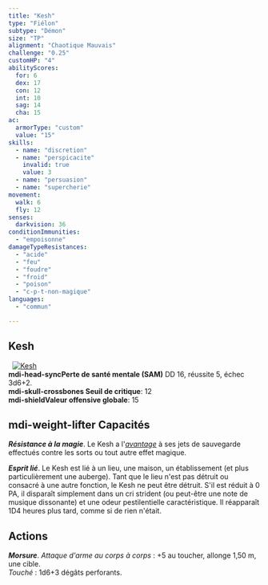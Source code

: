 ```yaml
---
title: "Kesh"
type: "Fiélon"
subtype: "Démon"
size: "TP"
alignment: "Chaotique Mauvais"
challenge: "0.25"
customHP: "4"
abilityScores:
  for: 6
  dex: 17
  con: 12
  int: 10
  sag: 14
  cha: 15
ac:
  armorType: "custom"
  value: "15"
skills:
  - name: "discretion"
  - name: "perspicacite"
    invalid: true
    value: 3
  - name: "persuasion"
  - name: "supercherie"
movement:
  walk: 6
  fly: 12
senses:
  darkvision: 36
conditionImmunities:
  - "empoisonne"
damageTypeResistances:
  - "acide"
  - "feu"
  - "foudre"
  - "froid"
  - "poison"
  - "c-p-t-non-magique"
languages:
  - "commun"

---
```

## Kesh
&nbsp;
[![Kesh](https://www.douaratil.fr/illustrations/fielon/keshm.png)](https://www.douaratil.fr/illustrations/fielon/kesh.jpg)  
**<v-icon>mdi-head-sync</v-icon>Perte de santé mentale (SAM)** DD 16, réussite 5, échec 3d6+2.   
**<v-icon>mdi-skull-crossbones</v-icon> Seuil de critique**: 12      
**<v-icon>mdi-shield</v-icon>Valeur offensive globale**: 15   
## <v-icon>mdi-weight-lifter</v-icon> Capacités
_**Résistance à la magie**_. Le Kesh a l'[_avantage_](/utiliser-les-caracteristiques/#avantage-et-desavantage) à ses jets de sauvegarde effectués contre les sorts ou tout autre effet magique.

_**Esprit lié**_. Le Kesh est lié à un lieu, une maison, un établissement (et plus particulièrement une auberge). Tant que le lieu n'est pas détruit ou consacré à une autre fonction, le Kesh ne peut être détruit. S'il est réduit à 0 PA, il disparaît simplement dans un cri strident (ou peut-être une note de musique dissonante) et une odeur pestilentielle caractéristique. Il réapparaît 1D4 heures plus tard, comme si de rien n'était.

## Actions
_**Morsure**_. _Attaque d'arme au corps à corps_ : +5 au toucher, allonge 1,50 m, une cible.  
_Touché_ : 1d6+3 dégâts perforants.
